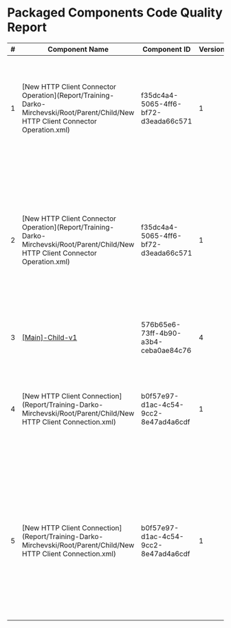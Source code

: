 # Packaged Components Code Quality Report
|#|Component Name|Component ID|Version|Type|Issue|Issue Type|Priority|
|---|---|---|---|---|---|---|---|
|1|[New HTTP Client Connector Operation](Report/Training-Darko-Mirchevski/Root/Parent/Child/New HTTP Client Connector Operation.xml)|f35dc4a4-5065-4ff6-bf72-d3eada66c571|1|connector-action|Component names must not start with "New " which is Boomi"s default. They should be named to have a accurate description.|CODE_SMELL|MAJOR|
|2|[New HTTP Client Connector Operation](Report/Training-Darko-Mirchevski/Root/Parent/Child/New HTTP Client Connector Operation.xml)|f35dc4a4-5065-4ff6-bf72-d3eada66c571|1|connector-action|The name of connection operation must include square brackets ([]) with uppercase text inside (e.g., [Salesforce], [Leads], [SAP]). This rule ensures compliance with CHG naming conventions.|CODE_SMELL|MINOR|
|3|[[Main]-Child-v1](Report/Training-Darko-Mirchevski/Root/Parent/Child/[Main]-Child-v1.xml)|576b65e6-73ff-4b90-a3b4-ceba0ae84c76|4|process|Process description should be set|CODE_SMELL|MINOR|
|4|[New HTTP Client Connection](Report/Training-Darko-Mirchevski/Root/Parent/Child/New HTTP Client Connection.xml)|b0f57e97-d1ac-4c54-9cc2-8e47ad4a6cdf|1|connector-settings|Component names must not start with "New " which is Boomi"s default. They should be named to have a accurate description.|CODE_SMELL|MAJOR|
|5|[New HTTP Client Connection](Report/Training-Darko-Mirchevski/Root/Parent/Child/New HTTP Client Connection.xml)|b0f57e97-d1ac-4c54-9cc2-8e47ad4a6cdf|1|connector-settings|The name of connection components must include square brackets ([]) with uppercase text inside (e.g., [Salesforce], [Leads], [SAP]). This rule ensures compliance with CHG naming conventions.|CODE_SMELL|MINOR|
